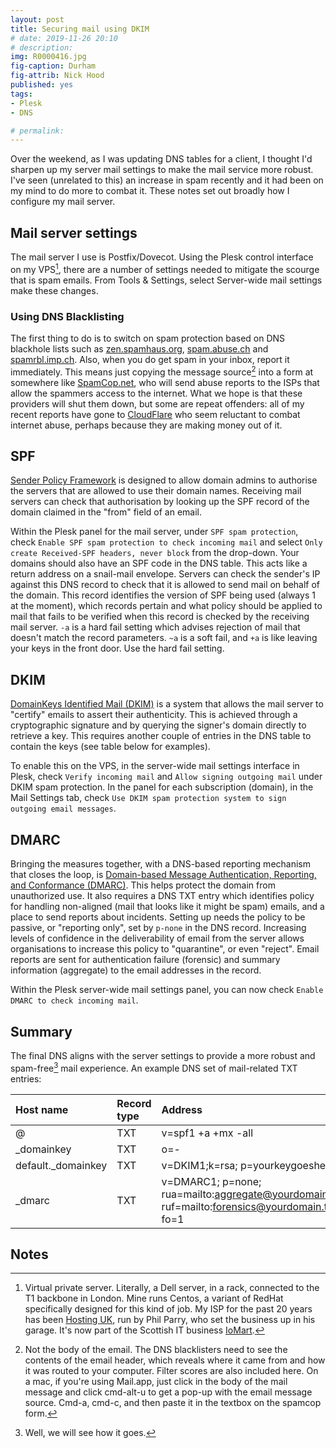 ```yaml
---
layout: post
title: Securing mail using DKIM
# date: 2019-11-26 20:10
# description: 
img: R0000416.jpg
fig-caption: Durham
fig-attrib: Nick Hood
published: yes
tags:
- Plesk
- DNS

# permalink:
---
```

Over the weekend, as I was updating DNS tables for a client, I thought I'd sharpen up my server mail settings to make the mail service more robust. I've seen (unrelated to this) an increase in spam recently and it had been on my mind to do more to combat it. These notes set out broadly how I configure my mail server.

## Mail server settings
The mail server I use is Postfix/Dovecot. Using the Plesk control interface on my VPS[^vps], there are a number of settings needed to mitigate the scourge that is spam emails. From Tools & Settings, select Server-wide mail settings make these changes.

### Using DNS Blacklisting
The first thing to do is to switch on spam protection based on DNS blackhole lists such as [zen.spamhaus.org](https://www.spamhaus.org/), [spam.abuse.ch](https://abuse.ch/) and [spamrbl.imp.ch](https://imp.ch/). Also, when you do get spam in your inbox, report it immediately. This means just copying the message source[^notthat] into a form at somewhere like [SpamCop.net](https://www.spamcop.net/), who will send abuse reports to the ISPs that allow the spammers access to the internet. What we hope is that these providers will shut them down, but some are repeat offenders: all of my recent reports have gone to [CloudFlare](https://www.cloudflare.com/) who seem reluctant to combat internet abuse, perhaps because they are making money out of it.

## SPF
[Sender Policy Framework](http://www.faqs.org/rfcs/rfc7208.html) is designed to allow domain admins to authorise the servers that are allowed to use their domain names. Receiving mail servers can check that authorisation by looking up the SPF record of the domain claimed in the "from" field of an email. 

Within the Plesk panel for the mail server, under `SPF spam protection`, check `Enable SPF spam protection to check incoming mail` and select `Only create Received-SPF headers, never block` from the drop-down. Your domains should also have an SPF code in the DNS table. This acts like a return address on a snail-mail envelope. Servers can check the sender's IP against this DNS record to check that it is allowed to send mail on behalf of the domain. This record identifies the version of SPF being used (always 1 at the moment), which records pertain and what policy should be applied to mail that fails to be verified when this record is checked by the receiving mail server. `-a` is a hard fail setting which advises rejection of mail that doesn't match the record parameters. `~a` is a soft fail, and `+a` is like leaving your keys in the front door. Use the hard fail setting.

## DKIM
[DomainKeys Identified Mail (DKIM)](http://www.faqs.org/rfcs/rfc6376.html) is a system that allows the mail server to "certify" emails to assert their authenticity. This is achieved through a cryptographic signature and by querying the signer's domain directly to retrieve a key. This requires another couple of entries in the DNS table to contain the keys (see table below for examples).

To enable this on the VPS, in the server-wide mail settings interface in Plesk, check `Verify incoming mail` and `Allow signing outgoing mail` under DKIM spam protection. In the panel for each subscription (domain), in the Mail Settings tab, check `Use DKIM spam protection system to sign outgoing email messages`.

## DMARC
Bringing the measures together, with a DNS-based reporting mechanism that closes the loop, is [Domain-based Message Authentication, Reporting, and Conformance (DMARC)](http://www.faqs.org/rfcs/rfc7489.html). This helps protect the domain from unauthorized use. It also requires a DNS TXT entry which identifies policy for handling non-aligned (mail that looks like it might be spam) emails, and a place to send reports about incidents. Setting up needs the policy to be passive, or "reporting only", set by `p-none` in the DNS record. Increasing levels of confidence in the deliverability of email from the server allows organisations to increase this policy to "quarantine", or even "reject". Email reports are sent for authentication failure (forensic) and summary information (aggregate) to the email addresses in the record.

Within the Plesk server-wide mail settings panel, you can now check `Enable DMARC to check incoming mail`.

## Summary
The final DNS aligns with the server settings to provide a more robust and spam-free[^orly] mail experience. An example DNS set of mail-related TXT entries:

Host name|Record type|Address
:--------|:----------|:------
@|TXT|v=spf1 +a +mx -all
_domainkey|TXT|o=-
default._domainkey|TXT|v=DKIM1;k=rsa; p=yourkeygoeshere
_dmarc|TXT|v=DMARC1; p=none; rua=mailto:aggregate@yourdomain.tld; ruf=mailto:forensics@yourdomain.tld; fo=1

## Notes

[^orly]: Well, we will see how it goes.

[^notthat]: Not the body of the email. The DNS blacklisters need to see the contents of the email header, which reveals where it came from and how it was routed to your computer. Filter scores are also included here. On a mac, if you're using Mail.app, just click in the body of the mail message and click cmd-alt-u to get a pop-up with the email message source. Cmd-a, cmd-c, and then paste it in the textbox on the spamcop form.

[^vps]: Virtual private server. Literally, a Dell server, in a rack, connected to the T1 backbone in London. Mine runs Centos, a variant of RedHat specifically designed for this kind of job. My ISP for the past 20 years has been [Hosting UK](https://hostinguk.net/), run by Phil Parry, who set the business up in his garage. It's now part of the Scottish IT business [IoMart](https://www.iomart.com/).